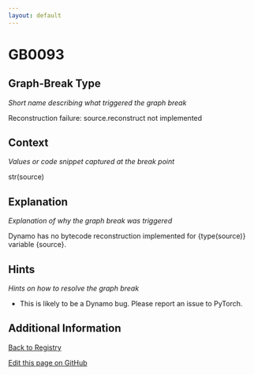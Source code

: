 ```yaml
---
layout: default
---
```

# GB0093

## Graph-Break Type
*Short name describing what triggered the graph break*

Reconstruction failure: source.reconstruct not implemented

## Context
*Values or code snippet captured at the break point*

str(source)

## Explanation
*Explanation of why the graph break was triggered*

Dynamo has no bytecode reconstruction implemented for {type(source)} variable {source}.

## Hints
*Hints on how to resolve the graph break*

- This is likely to be a Dynamo bug. Please report an issue to PyTorch.


## Additional Information

<!-- ADDITIONAL INFORMATION START - Add custom information below this line -->

<!-- ADDITIONAL INFORMATION END -->

[Back to Registry](../index.html)

[Edit this page on GitHub](https://github.com/pytorch-labs/compile-graph-break-site/edit/main/docs/gb/gb0093.md)
